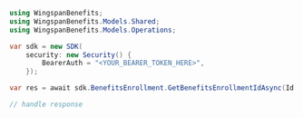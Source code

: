 <!-- Start SDK Example Usage [usage] -->
```csharp
using WingspanBenefits;
using WingspanBenefits.Models.Shared;
using WingspanBenefits.Models.Operations;

var sdk = new SDK(
    security: new Security() {
        BearerAuth = "<YOUR_BEARER_TOKEN_HERE>",
    });

var res = await sdk.BenefitsEnrollment.GetBenefitsEnrollmentIdAsync(Id: "string");

// handle response
```
<!-- End SDK Example Usage [usage] -->
